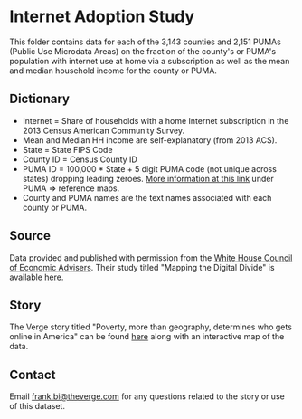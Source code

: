 # Internet Adoption Study

This folder contains data for each of the 3,143 counties and 2,151 PUMAs (Public Use Microdata Areas) on  the fraction of the county's or PUMA's population with internet use at home via a subscription as well as the mean and median household income for the county or PUMA.

## Dictionary

* Internet = Share of households with a home Internet subscription in the 2013 Census American Community Survey.
* Mean and Median HH income are self-explanatory (from 2013 ACS).
* State = State FIPS Code
* County ID = Census County ID
* PUMA ID = 100,000 * State + 5 digit PUMA code (not unique across states) dropping leading zeroes. [More information at this link](https://www.census.gov/geo/maps-data/maps/reference.html) under PUMA => reference maps.
* County and PUMA names are the text names associated with each county or PUMA.

## Source
Data provided and published with permission from the [White House Council of Economic Advisers](https://www.whitehouse.gov/administration/eop/cea). Their study titled "Mapping the Digital Divide" is available [here](https://www.whitehouse.gov/sites/default/files/wh_digital_divide_issue_brief.pdf).

## Story

The Verge story titled "Poverty, more than geography, determines who gets online in America" can be found [here](http://www.theverge.com/2015/7/15/8965409/us-internet-access-map-white-house-report-broadband-inequality) along with an interactive map of the data.

## Contact

Email frank.bi@theverge.com for any questions related to the story or use of this dataset.

